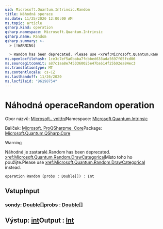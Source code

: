 ```yaml
---
uid: Microsoft.Quantum.Intrinsic.Random
title: Náhodná operace
ms.date: 11/25/2020 12:00:00 AM
ms.topic: article
qsharp.kind: operation
qsharp.namespace: Microsoft.Quantum.Intrinsic
qsharp.name: Random
qsharp.summary: >-
  > [!WARNING]

  > Random has been deprecated. Please use <xref:Microsoft.Quantum.Random.DrawCategorical> instead.
ms.openlocfilehash: 1ce3c7ef5a0baba7fdbbed638ada5697f05fcd06
ms.sourcegitcommit: a87c1aa8e7453360025e47ba614f25b02ea84ec3
ms.translationtype: MT
ms.contentlocale: cs-CZ
ms.lasthandoff: 11/26/2020
ms.locfileid: "96198754"
---
```

# <a name="random-operation"></a><span data-ttu-id="9cbfd-102">Náhodná operace</span><span class="sxs-lookup"><span data-stu-id="9cbfd-102">Random operation</span></span>

<span data-ttu-id="9cbfd-103">Obor názvů: [Microsoft.. vnitřní](xref:Microsoft.Quantum.Intrinsic)</span><span class="sxs-lookup"><span data-stu-id="9cbfd-103">Namespace: [Microsoft.Quantum.Intrinsic](xref:Microsoft.Quantum.Intrinsic)</span></span>

<span data-ttu-id="9cbfd-104">Balíček: [Microsoft. ProQSharpme. Core](https://nuget.org/packages/Microsoft.Quantum.QSharp.Core)</span><span class="sxs-lookup"><span data-stu-id="9cbfd-104">Package: [Microsoft.Quantum.QSharp.Core](https://nuget.org/packages/Microsoft.Quantum.QSharp.Core)</span></span>


> [!WARNING]
> <span data-ttu-id="9cbfd-105">Náhodné je zastaralé.</span><span class="sxs-lookup"><span data-stu-id="9cbfd-105">Random has been deprecated.</span></span> <span data-ttu-id="9cbfd-106"><xref:Microsoft.Quantum.Random.DrawCategorical>Místo toho ho použijte.</span><span class="sxs-lookup"><span data-stu-id="9cbfd-106">Please use <xref:Microsoft.Quantum.Random.DrawCategorical> instead.</span></span>



```qsharp
operation Random (probs : Double[]) : Int
```


## <a name="input"></a><span data-ttu-id="9cbfd-107">Vstup</span><span class="sxs-lookup"><span data-stu-id="9cbfd-107">Input</span></span>

### <a name="probs--double"></a><span data-ttu-id="9cbfd-108">sondy: [Double](xref:microsoft.quantum.lang-ref.double)[]</span><span class="sxs-lookup"><span data-stu-id="9cbfd-108">probs : [Double](xref:microsoft.quantum.lang-ref.double)[]</span></span>





## <a name="output--int"></a><span data-ttu-id="9cbfd-109">Výstup: [int](xref:microsoft.quantum.lang-ref.int)</span><span class="sxs-lookup"><span data-stu-id="9cbfd-109">Output : [Int](xref:microsoft.quantum.lang-ref.int)</span></span>

